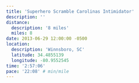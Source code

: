 ```yaml
---
title: 'Superhero Scramble Carolinas Intimidator'
description: ''
distance:
  description: '8 miles'
  miles: 8
date: 2013-06-29 12:00:00 -0500
location:
  description: 'Winnsboro, SC'
  latitude: 34.4855139
  longitude: -80.9552545
time: '2:57:06'
pace: '22:08' # min/mile
---
```

